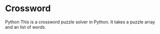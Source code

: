 # Crossword
Python
This is a crossword puzzle solver in Python. It takes a puzzle array and an list of words. 
